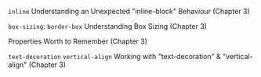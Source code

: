`inline` Understanding an Unexpected "inline-block" Behaviour (Chapter 3)

`box-sizing`: `border-box` Understanding Box Sizing (Chapter 3)

Properties Worth to Remember (Chapter 3)

`text-decoration` `vertical-align` Working with "text-decoration" & "vertical-align" (Chapter 3)